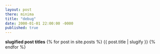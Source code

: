```yaml
---
layout: post
there: minima
title: "debug"
date: 2000-01-01 22:00:00 -0000
published: true
---
```



**slugified post titles**
{% for post in site.posts %}
  {{ post.title | slugify }}
{% endfor %}
